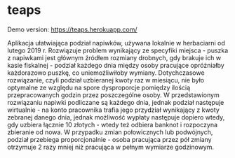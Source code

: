 # teaps

Demo version: https://teaps.herokuapp.com/

Aplikacja ułatwiająca podział napiwków, używana lokalnie w herbaciarni od lutego 2019 r. Rozwiązuje problem wynikający ze specyfiki miejsca - puszka z napiwkami jest głównym źródłem rozmiany drobnych, gdy brakuje ich w kasie fiskalnej - podział każdego dnia między osoby pracujące opróżniałby każdorazowo puszkę, co uniemożliwiłoby wymiany. Dotychczasowe rozwiązanie, czyli podział uzbieranej kwoty raz w miesiącu, nie było optymalne ze względu na spore dysproporcje pomiędzy ilością przepracowanych godzin przez poszczególne osoby. W przedstawionym rozwiązaniu napiwki podliczane są każdego dnia, jednak podział następuje wirtualnie - na konto pracownika trafia jego przydział wynikający z kwoty zebranej danego dnia, jednak możliwość wypłaty następuje dopiero wtedy, gdy uzbiera łącznie 10 złotych - wtedy też odbiera banknot i rozpoczyna zbieranie od nowa. W przypadku zmian połowicznych lub podwójnych, podział przebiega proporcjonalnie - osoba pracująca przez pół zmiany otrzymuje 2 razy mniej niż pracująca w pełnym wymiarze godzinowym.
